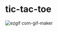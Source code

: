 # tic-tac-toe


![ezgif com-gif-maker](https://user-images.githubusercontent.com/55019810/174482297-df8a2ffc-324b-4c07-b917-2de88f6dcc34.gif)
